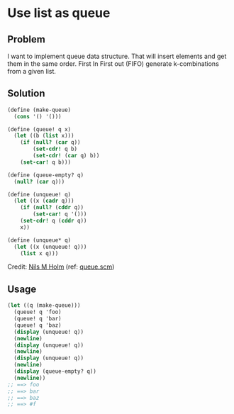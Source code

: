 # Use list as queue

## Problem

I want to implement queue data structure. That will insert elements and get
them in the same order. First In First out (FIFO)
generate k-combinations from a given list.

## Solution

```scheme
(define (make-queue)
  (cons '() '()))

(define (queue! q x)
  (let ((b (list x)))
    (if (null? (car q))
        (set-cdr! q b)
        (set-cdr! (car q) b))
    (set-car! q b)))

(define (queue-empty? q)
  (null? (car q)))

(define (unqueue! q)
  (let ((x (cadr q)))
    (if (null? (cddr q))
        (set-car! q '()))
    (set-cdr! q (cddr q))
    x))

(define (unqueue* q)
  (let ((x (unqueue! q)))
    (list x q)))
```

Credit: [Nils M Holm](https://t3x.org/) (ref: [queue.scm](https://t3x.org/s9fes/queue.scm.html))

## Usage

```scheme
(let ((q (make-queue)))
  (queue! q 'foo)
  (queue! q 'bar)
  (queue! q 'baz)
  (display (unqueue! q))
  (newline)
  (display (unqueue! q))
  (newline)
  (display (unqueue! q))
  (newline)
  (display (queue-empty? q))
  (newline))
;; ==> foo
;; ==> bar
;; ==> baz
;; ==> #f
```
